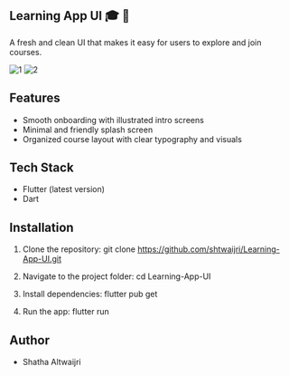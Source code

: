 ## Learning App UI 🎓 📱
A fresh and clean UI that makes it easy for users to explore and join courses.

![1](https://github.com/user-attachments/assets/dd8caf17-e50d-46b5-b77f-64986696db85)
![2](https://github.com/user-attachments/assets/6d31aa61-b7aa-416a-b3c2-29f24c8e4c19)


## Features
- Smooth onboarding with illustrated intro screens
- Minimal and friendly splash screen
- Organized course layout with clear typography and visuals

## Tech Stack 
- Flutter (latest version) 
- Dart

## Installation 
1.	Clone the repository: 
git clone https://github.com/shtwaijri/Learning-App-UI.git

2.	Navigate to the project folder: 
cd  Learning-App-UI

3. Install dependencies: 
flutter pub get 

4.	Run the app: 
flutter run 

## Author 
- Shatha Altwaijri 




